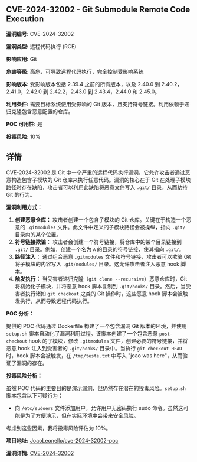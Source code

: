 ## CVE-2024-32002 - Git Submodule Remote Code Execution

**漏洞编号:** CVE-2024-32002

**漏洞类型:** 远程代码执行 (RCE)

**影响应用:** Git

**危害等级:** 高危，可导致远程代码执行，完全控制受影响系统

**影响版本:** 受影响版本包括 2.39.4 之前的所有版本，以及 2.40.0 到 2.40.2，2.41.0，2.42.0 到 2.42.2，2.43.0 到 2.43.4，2.44.0 和 2.45.0。

**利用条件:** 需要目标系统使用受影响的 Git 版本，且支持符号链接。利用依赖于递归克隆包含恶意配置的仓库。

**POC 可用性:** 是

**投毒风险:** 10%

## 详情

CVE-2024-32002 是 Git 中一个严重的远程代码执行漏洞，它允许攻击者通过恶意构造包含子模块的 Git 仓库来执行任意代码。漏洞的核心在于 Git 在处理子模块路径时存在缺陷，攻击者可以利用此缺陷将恶意文件写入 `.git/` 目录，从而劫持 Git 的行为。

**漏洞利用方式：**

1.  **创建恶意仓库：** 攻击者创建一个包含子模块的 Git 仓库。关键在于构造一个恶意的 `.gitmodules` 文件。此文件中定义的子模块路径会被操纵，指向 `.git/` 目录内的某个位置。
2.  **符号链接欺骗：** 攻击者会创建一个符号链接，将仓库中的某个目录链接到 `.git/` 目录。例如，创建一个名为 `A` 的目录的符号链接，使其指向 `.git/`。
3.  **路径注入：** 通过组合恶意 `.gitmodules` 文件和符号链接，攻击者可以欺骗 Git 将子模块的内容写入 `.git/modules/` 目录。这允许攻击者注入恶意 hook 脚本。
4.  **触发执行：** 当受害者递归克隆（`git clone --recursive`）恶意仓库时，Git 将初始化子模块，并将恶意 hook 脚本复制到 `.git/hooks/` 目录。然后，当受害者执行诸如 `git checkout` 之类的 Git 操作时，这些恶意 hook 脚本会被触发执行，从而导致远程代码执行。

**POC 分析：**

提供的 POC 代码通过 Dockerfile 构建了一个包含漏洞 Git 版本的环境，并使用 `setup.sh` 脚本自动化了漏洞利用过程。该脚本创建了一个包含恶意 `post-checkout` hook 的子模块，修改 `.gitmodules` 文件，创建必要的符号链接，并将恶意 hook 注入到受害者的 `.git/hooks/` 目录中。当执行 `git checkout HEAD` 时，hook 脚本会被触发，在 `/tmp/teste.txt` 中写入 "joao was here"，从而验证了漏洞的存在。

**投毒风险分析：**

虽然 POC 代码的主要目的是演示漏洞，但仍然存在潜在的投毒风险。`setup.sh` 脚本包含以下可疑行为：

*   向 `/etc/sudoers` 文件添加用户，允许用户无密码执行 sudo 命令。虽然这可能是为了方便演示，但在实际环境中会带来安全风险。

考虑到这些因素，我将投毒风险评估为 10%。

**项目地址:** [JoaoLeonello/cve-2024-32002-poc](https://github.com/JoaoLeonello/cve-2024-32002-poc)

**漏洞详情:** [CVE-2024-32002](https://nvd.nist.gov/vuln/detail/CVE-2024-32002)